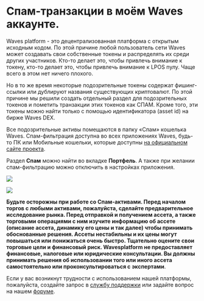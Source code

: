 # Спам-транзакции в моём Waves аккаунте.

Waves platform - это децентрализованная платформа с открытым исходным кодом. По этой причине любой пользователь сети Waves может создавать свои собственные токены и распределять их среди других участников. Кто-то делает это, чтобы привлечь внимание к токену, кто-то делает это, чтобы привлечь внимание к LPOS пулу. Чаще всего в этом нет ничего плохого.

Но в то же время некоторые подозрительные токены содержат фишинг-ссылки или дублируют названия существующих криптовалют. По этой причине мы решили создать отдельный раздел для подозрительных токенов и пометить транзакции этих токенов как СПАМ. Кроме того, эти токены можно найти только с помощью идентификатора (asset id) на бирже Waves DEX.

Все подозрительные активы помещаются в папку «Спам» кошелька Waves. Спам-фильтрация доступна во всех приложениях Waves, будь-то ПК или Мобильные кошельки, которые доступны [на официальном сайте проекта](https://wavesplatform.com/product).

Раздел **Спам** можно найти во вкладке **Портфель**. А также при желании спам-фильтрацию можно отключить в настройках приложения.

![](/_assets/spam_tx_01.png)

![](/_assets/spam_tx_02.png)

**Будьте осторожны при работе со Спам-активами.
Перед началом торгов с любыми активами, пожалуйста, сделайте предварительное исследование рынка.
Перед отправкой и получением ассета, а также торговыми операциями с ним изучите информацию об ассете (описание ассета, динамику его цены и так далее) чтобы принимать обоснованные решения. Ассеты нестабильны и их цены могут повышаться или понижаться очень быстро. Тщательно оцените свои торговые цели и финансовый риск.
Wavesplatform не предоставляет финансовые, налоговые или юридические консультации. Вы должны принимать решения об использовании того или иного ассета самостоятельно или проконсультироваться с экспертами**.

Если у вас возникнут трудности с использованием нашей платформы, пожалуйста, создайте запрос в [службу поддержки](https://support.wavesplatform.com/) или задайте вопрос на нашем [форуме](https://forum.wavesplatform.com/).
